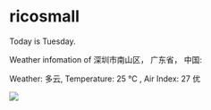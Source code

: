 # ricosmall

Today is Tuesday.

Weather infomation of 深圳市南山区， 广东省， 中国: 

Weather: 多云, Temperature: 25 ℃ , Air Index: 27 优

<img src="https://github-readme-stats.vercel.app/api?username=ricosmall&show_icons=true" />

